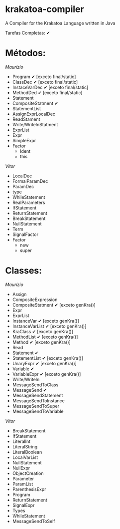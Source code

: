 # krakatoa-compiler
A Compiler for the Krakatoa Language written in Java

Tarefas Completas: ✔

Métodos:
================

*Maurízio*
* Program ✔ [exceto final/static]
* ClassDec ✔ [exceto final/static]
* InstaceVarDec ✔ [exceto final/static]
* MethodDed ✔ [exceto final/static]
* Statement
* CompositeStatment ✔
* StatementList
* AssignExprLocalDec
* ReadStament
* Write/WritelnStatment
* ExprList
* Expr
* SimpleExpr
* Factor
    * Ident
    * this

*Vitor*
* LocalDec
* FormalParamDec
* ParamDec
* type
* WhileStatement
* RealParameters
* IfStatement
* ReturnStatement
* BreakStatement
* NullStatement
* Term
* SignalFactor
* Factor
    * new
    * super

Classes:
================

*Maurízio*
* Assign
* CompositeExpression
* CompositeStatment ✔ [exceto genKra()]
* Expr
* ExprList
* InstanceVar ✔ [exceto genKra()]
* InstanceVarList ✔ [exceto genKra()]
* KraClass ✔ [exceto genKra()]
* MethodList ✔ [exceto genKra()]
* Method ✔ [exceto genKra()]
* Read
* Statement ✔
* StatementList ✔ [exceto genKra()]
* UnaryExpr ✔ [exceto genKra()]
* Variable ✔
* VariableExpr ✔ [exceto genKra()] 
* Write/Writeln
* MessageSendToClass
* MessageSend ✔
* MessageSendStatement
* MessageSendToInstance
* MessageSendToSuper
* MessageSendToVariable

*Vitor*
* BreakStatement
* IfStatement
* LiteralInt
* LiteralString
* LiteralBoolean
* LocalVarList
* NullStatement
* NullExpr
* ObjectCreation
* Parameter
* ParamList
* ParenthesisExpr
* Program
* ReturnStatement
* SignalExpr
* Types
* WhileStatement
* MessageSendToSelf
